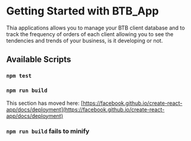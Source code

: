 # Getting Started with BTB_App
Thia applications allows you to manage your BTB client database and to track the frequency of orders of each client allowing you to see the tendencies and trends of your business, is it developing or not.


## Available Scripts


### `npm test`


### `npm run build`





This section has moved here: [https://facebook.github.io/create-react-app/docs/deployment](https://facebook.github.io/create-react-app/docs/deployment)

### `npm run build` fails to minify

